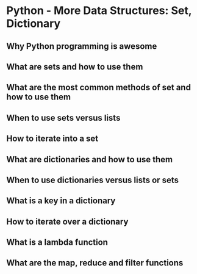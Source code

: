 # Python - More Data Structures: Set, Dictionary
## Why Python programming is awesome
## What are sets and how to use them
## What are the most common methods of set and how to use them
## When to use sets versus lists
## How to iterate into a set
## What are dictionaries and how to use them
## When to use dictionaries versus lists or sets
## What is a key in a dictionary
## How to iterate over a dictionary
## What is a lambda function
## What are the map, reduce and filter functions 